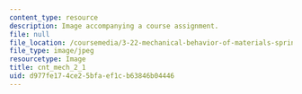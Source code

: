 ```yaml
---
content_type: resource
description: Image accompanying a course assignment.
file: null
file_location: /coursemedia/3-22-mechanical-behavior-of-materials-spring-2008/d977fe174ce25bfaef1cb63846b04446_cnt_mech_2_1.jpg
file_type: image/jpeg
resourcetype: Image
title: cnt_mech_2_1
uid: d977fe17-4ce2-5bfa-ef1c-b63846b04446
---
```

